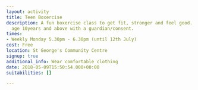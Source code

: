```yaml
---
layout: activity
title: Teen Boxercise
description: A fun boxercise class to get fit, stronger and feel good.  Open to those
  age 10years and above with a guardian/consent.
times:
- Weekly Monday 5.30pm - 6.30pm (until 12th July)
cost: Free
location: St George's Community Centre
signup: true
additional_info: Wear comfortable clothing
date: 2018-05-09T15:50:54.000+00:00
suitabilities: []

---
```

